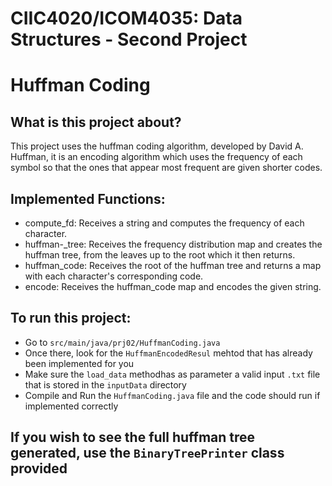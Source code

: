 # CIIC4020/ICOM4035: Data Structures - Second Project
# Huffman Coding

## What is this project about?
This project uses the huffman coding algorithm, developed by David A. Huffman, it is an encoding algorithm 
which uses the frequency of each symbol so that the ones that appear most frequent are given shorter codes.

## Implemented Functions:
- compute_fd: Receives a string and computes the frequency of each character.
- huffman-_tree: Receives the frequency distribution map and creates the huffman tree, from the leaves up to the root which it then returns.
- huffman_code: Receives the root of the huffman tree and returns a map with each character's corresponding code.
- encode: Receives the huffman_code map and encodes the given string.

## To run this project:
+ Go to `src/main/java/prj02/HuffmanCoding.java`
+ Once there, look for the `HuffmanEncodedResul` mehtod that has already been implemented for you
+ Make sure the ` load_data ` methodhas as parameter a valid input ` .txt ` file that is stored in the ` inputData ` directory
+ Compile and Run the ```HuffmanCoding.java``` file and the code should run if implemented correctly

## If you wish to see the full huffman tree generated, use the `BinaryTreePrinter` class provided
